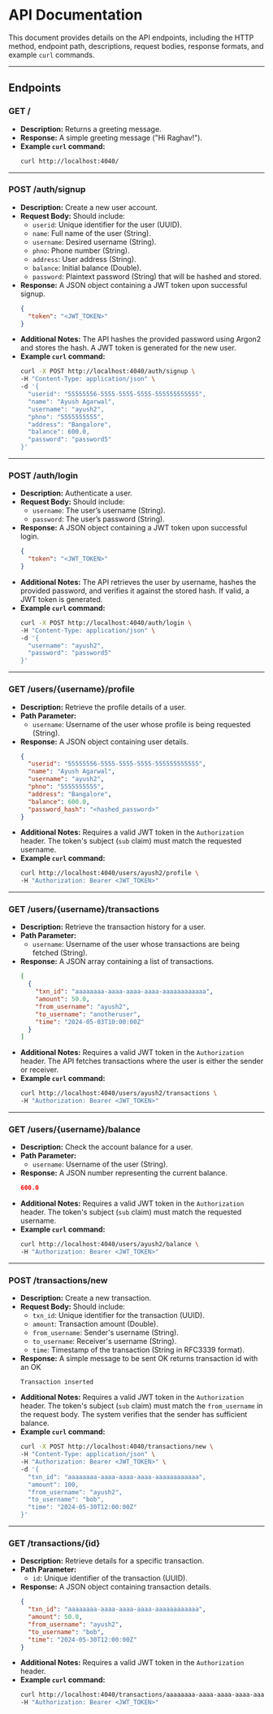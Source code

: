 # API Documentation

This document provides details on the API endpoints, including the HTTP method, endpoint path, descriptions, request bodies, response formats, and example `curl` commands.

---

## Endpoints

### GET /

- **Description:** Returns a greeting message.
- **Response:** A simple greeting message ("Hi Raghav!").
- **Example `curl` command:**
  ```sh
  curl http://localhost:4040/
  ```

---

### POST /auth/signup

- **Description:** Create a new user account.
- **Request Body:** Should include:
  - `userid`: Unique identifier for the user (UUID).
  - `name`: Full name of the user (String).
  - `username`: Desired username (String).
  - `phno`: Phone number (String).
  - `address`: User address (String).
  - `balance`: Initial balance (Double).
  - `password`: Plaintext password (String) that will be hashed and stored.
- **Response:** A JSON object containing a JWT token upon successful signup.
  ```json
  {
    "token": "<JWT_TOKEN>"
  }
  ```
- **Additional Notes:** The API hashes the provided password using Argon2 and stores the hash. A JWT token is generated for the new user.
- **Example `curl` command:**
  ```sh
  curl -X POST http://localhost:4040/auth/signup \
  -H "Content-Type: application/json" \
  -d '{
    "userid": "55555556-5555-5555-5555-555555555555",
    "name": "Ayush Agarwal",
    "username": "ayush2",
    "phno": "5555555555",
    "address": "Bangalore",
    "balance": 600.0,
    "password": "password5"
  }'
  ```

---

### POST /auth/login

- **Description:** Authenticate a user.
- **Request Body:** Should include:
  - `username`: The user’s username (String).
  - `password`: The user’s password (String).
- **Response:** A JSON object containing a JWT token upon successful login.
  ```json
  {
    "token": "<JWT_TOKEN>"
  }
  ```
- **Additional Notes:** The API retrieves the user by username, hashes the provided password, and verifies it against the stored hash. If valid, a JWT token is generated.
- **Example `curl` command:**
  ```sh
  curl -X POST http://localhost:4040/auth/login \
  -H "Content-Type: application/json" \
  -d '{
    "username": "ayush2",
    "password": "password5"
  }'
  ```

---

### GET /users/{username}/profile

- **Description:** Retrieve the profile details of a user.
- **Path Parameter:**
  - `username`: Username of the user whose profile is being requested (String).
- **Response:** A JSON object containing user details.
  ```json
  {
    "userid": "55555556-5555-5555-5555-555555555555",
    "name": "Ayush Agarwal",
    "username": "ayush2",
    "phno": "5555555555",
    "address": "Bangalore",
    "balance": 600.0,
    "password_hash": "<hashed_password>"
  }
  ```
- **Additional Notes:** Requires a valid JWT token in the `Authorization` header. The token's subject (`sub` claim) must match the requested username.
- **Example `curl` command:**
  ```sh
  curl http://localhost:4040/users/ayush2/profile \
  -H "Authorization: Bearer <JWT_TOKEN>"
  ```

---

### GET /users/{username}/transactions

- **Description:** Retrieve the transaction history for a user.
- **Path Parameter:**
  - `username`: Username of the user whose transactions are being fetched (String).
- **Response:** A JSON array containing a list of transactions.
  ```json
  [
    {
      "txn_id": "aaaaaaaa-aaaa-aaaa-aaaa-aaaaaaaaaaaa",
      "amount": 50.0,
      "from_username": "ayush2",
      "to_username": "anotheruser",
      "time": "2024-05-03T10:00:00Z"
    }
  ]
  ```
- **Additional Notes:** Requires a valid JWT token in the `Authorization` header. The API fetches transactions where the user is either the sender or receiver.
- **Example `curl` command:**
  ```sh
  curl http://localhost:4040/users/ayush2/transactions \
  -H "Authorization: Bearer <JWT_TOKEN>"
  ```

---

### GET /users/{username}/balance

- **Description:** Check the account balance for a user.
- **Path Parameter:**
  - `username`: Username of the user (String).
- **Response:** A JSON number representing the current balance.
  ```json
  600.0
  ```
- **Additional Notes:** Requires a valid JWT token in the `Authorization` header. The token's subject (`sub` claim) must match the requested username.
- **Example `curl` command:**
  ```sh
  curl http://localhost:4040/users/ayush2/balance \
  -H "Authorization: Bearer <JWT_TOKEN>"
  ```

---

### POST /transactions/new

- **Description:** Create a new transaction.
- **Request Body:** Should include:
  - `txn_id`: Unique identifier for the transaction (UUID).
  - `amount`: Transaction amount (Double).
  - `from_username`: Sender's username (String).
  - `to_username`: Receiver's username (String).
  - `time`: Timestamp of the transaction (String in RFC3339 format).
- **Response:** A simple message to be sent  OK returns transaction id with an OK
  ```text
  Transaction inserted
  ```
- **Additional Notes:** Requires a valid JWT token in the `Authorization` header. The token's subject (`sub` claim) must match the `from_username` in the request body. The system verifies that the sender has sufficient balance.
- **Example `curl` command:**
  ```sh
  curl -X POST http://localhost:4040/transactions/new \
  -H "Content-Type: application/json" \
  -H "Authorization: Bearer <JWT_TOKEN>" \
  -d '{
    "txn_id": "aaaaaaaa-aaaa-aaaa-aaaa-aaaaaaaaaaaa",
    "amount": 100,
    "from_username": "ayush2",
    "to_username": "bob",
    "time": "2024-05-30T12:00:00Z"
  }'
  ```

---

### GET /transactions/{id}

- **Description:** Retrieve details for a specific transaction.
- **Path Parameter:**
  - `id`: Unique identifier of the transaction (UUID).
- **Response:** A JSON object containing transaction details.
  ```json
  {
    "txn_id": "aaaaaaaa-aaaa-aaaa-aaaa-aaaaaaaaaaaa",
    "amount": 50.0,
    "from_username": "ayush2",
    "to_username": "bob",
    "time": "2024-05-30T12:00:00Z"
  }
  ```
- **Additional Notes:** Requires a valid JWT token in the `Authorization` header.
- **Example `curl` command:**
  ```sh
  curl http://localhost:4040/transactions/aaaaaaaa-aaaa-aaaa-aaaa-aaaaaaaaaaaa \
  -H "Authorization: Bearer <JWT_TOKEN>"
  ```
